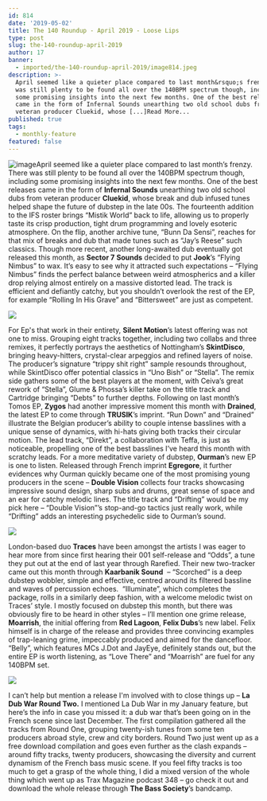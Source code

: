 ```yaml
---
id: 814
date: '2019-05-02'
title: The 140 Roundup - April 2019 - Loose Lips
type: post
slug: the-140-roundup-april-2019
author: 17
banner:
  - imported/the-140-roundup-april-2019/image814.jpeg
description: >-
  April seemed like a quieter place compared to last month&rsquo;s frenzy. There
  was still plenty to be found all over the 140BPM spectrum though, including
  some promising insights into the next few months. One of the best releases
  came in the form of Infernal Sounds unearthing two old school dubs from
  veteran producer Cluekid, whose [...]Read More...
published: true
tags:
  - monthly-feature
featured: false
---
```

![image](../imported/the-140-roundup-april-2019/image814.jpeg)April seemed like a quieter place compared to last month’s frenzy. There was still plenty to be found all over the 140BPM spectrum though, including some promising insights into the next few months. One of the best releases came in the form of **Infernal Sounds** unearthing two old school dubs from veteran producer **Cluekid**, whose break and dub infused tunes helped shape the future of dubstep in the late 00s. The fourteenth addition to the IFS roster brings “Mistik World” back to life, allowing us to properly taste its crisp production, tight drum programming and lovely esoteric atmosphere. On the flip, another archive tune, “Bunn Da Sensi”, reaches for that mix of breaks and dub that made tunes such as “Jay’s Reese” such classics. Though more recent, another long-awaited dub eventually got released this month, as **Sector 7** **Sounds** decided to put **Jook**’s “Flying Nimbus” to wax. It’s easy to see why it attracted such expectations – “Flying Nimbus” finds the perfect balance between weird atmospherics and a killer drop relying almost entirely on a massive distorted lead. The track is efficient and defiantly catchy, but you shouldn’t overlook the rest of the EP, for example “Rolling In His Grave” and “Bittersweet” are just as competent.

![](/wp-content/uploads/live/img/wysiwyg/5cca1c679aebe.jpg)

For Ep's that work in their entirety, **Silent Motion**’s latest offering was not one to miss. Grouping eight tracks together, including two collabs and three remixes, it perfectly portrays the aesthetics of Nottingham’s **SkintDisco**, bringing heavy-hitters, crystal-clear arpeggios and refined layers of noise. The producer’s signature “trippy shit right” sample resounds throughout, while SkintDisco offer potential classics in “Uno Bish” or “Stella”. The remix side gathers some of the best players at the moment, with Ceiva’s great rework of “Stella”, Glume & Phossa’s killer take on the title track and Cartridge bringing “Debts” to further depths. Following on last month’s Tomos EP, **Zygos** had another impressive moment this month with **Drained**, the latest EP to come through **TRUSIK**’s imprint. “Run Down” and “Drained” illustrate the Belgian producer’s ability to couple intense basslines with a unique sense of dynamics, with hi-hats giving both tracks their circular motion. The lead track, “Direkt”, a collaboration with Teffa, is just as noticeable, propelling one of the best basslines I’ve heard this month with scratchy leads. For a more meditative variety of dubstep, **Ourman**’s new EP is one to listen. Released through French imprint **Egregore**, it further evidences why Ourman quickly became one of the most promising young producers in the scene – **Double Vision** collects four tracks showcasing impressive sound design, sharp subs and drums, great sense of space and an ear for catchy melodic lines. The title track and “Drifting” would be my pick here – “Double Vision”’s stop-and-go tactics just really work, while “Drifting” adds an interesting psychedelic side to Ourman’s sound.

![](/wp-content/uploads/live/img/wysiwyg/5cca1c75252e2.jpg)

London-based duo **Traces** have been amongst the artists I was eager to hear more from since first hearing their 001 self-release and “Odds”, a tune they put out at the end of last year through Rarefied. Their new two-tracker came out this month through **Kaarbanik Sound**  – “Scorched” is a deep dubstep wobbler, simple and effective, centred around its filtered bassline and waves of percussion echoes.  “Illuminate”, which completes the package, rolls in a similarly deep fashion, with a welcome melodic twist on Traces’ style. I mostly focused on dubstep this month, but there was obviously fire to be heard in other styles – I’ll mention one grime release, **Moarrish**, the initial offering from **Red Lagoon**, **Felix Dubs**’s new label. Felix himself is in charge of the release and provides three convincing examples of trap-leaning grime, impeccably produced and aimed for the dancefloor. “Belly”, which features MCs J.Dot and JayEye, definitely stands out, but the entire EP is worth listening, as “Love There” and “Moarrish” are fuel for any 140BPM set.

![](/wp-content/uploads/live/img/wysiwyg/5cca1c803c56d.jpg)

I can’t help but mention a release I'm involved with to close things up – **La Dub War Round Two.** I mentioned La Dub War in my January feature, but here’s the info in case you missed it: a dub war that’s been going on in the French scene since last December. The first compilation gathered all the tracks from Round One, grouping twenty-ish tunes from some ten producers abroad style, crew and city borders. Round Two just went up as a free download compilation and goes even further as the clash expands – around fifty tracks, twenty producers, showcasing the diversity and current dynamism of the French bass music scene. If you feel fifty tracks is too much to get a grasp of the whole thing, I did a mixed version of the whole thing which went up as Trax Magazine podcast 348 – go check it out and download the whole release through **The Bass Society**’s bandcamp.